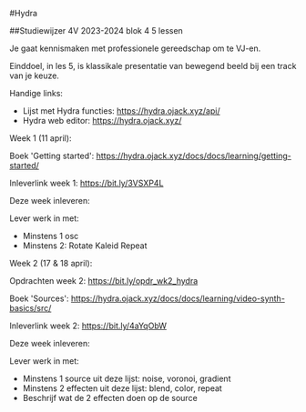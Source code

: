 #Hydra

##Studiewijzer 4V 2023-2024 blok 4 5 lessen

Je gaat kennismaken met professionele gereedschap om te VJ-en.

Einddoel, in les 5, is klassikale presentatie van bewegend beeld bij een track van je keuze.

Handige links:

- Lijst met Hydra functies: https://hydra.ojack.xyz/api/
- Hydra web editor: https://hydra.ojack.xyz/

Week 1 (11 april):

Boek 'Getting started': https://hydra.ojack.xyz/docs/docs/learning/getting-started/

Inleverlink week 1: https://bit.ly/3VSXP4L

Deze week inleveren: 

Lever werk in met:
- Minstens 1 osc
- Minstens 2:
    Rotate
    Kaleid 
    Repeat

Week 2 (17 & 18 april):

Opdrachten week 2: https://bit.ly/opdr_wk2_hydra

Boek 'Sources': https://hydra.ojack.xyz/docs/docs/learning/video-synth-basics/src/

Inleverlink week 2: https://bit.ly/4aYqObW

Deze week inleveren:

Lever werk in met:
- Minstens 1 source uit deze lijst: noise, voronoi, gradient
- Minstens 2 effecten uit deze lijst: blend, color, repeat
- Beschrijf wat de 2 effecten doen op de source 


